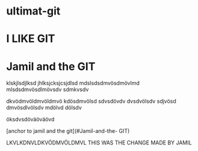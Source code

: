 # ultimat-git  

 # I LIKE GIT  

 # Jamil and the GIT 




 klskjlsdjlksd 
 jhlksjcksjcsjdlsd
 mdslsdsdmvösdmövlmd
 mlsdsdmvösdlmövsdv
 sdmkvsdv   




 dkvödmvöldmvöldmvö
 kdösdmvölsd
 sdvsdövdv
 dvsdvölsdv
 sdjvösd
 dmvösdlvölsdv
 mdölvd
 dölsdv
   

   öksdvsdöväöväövd  

         

[anchor to jamil and the git](#Jamil-and-the- GIT)  


LKVLKDNVLDKVÖDMVÖLDMVL THIS WAS THE CHANGE MADE BY JAMIL 